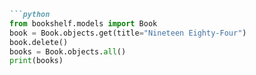 ```markdown
```python
from bookshelf.models import Book
book = Book.objects.get(title="Nineteen Eighty-Four")
book.delete()
books = Book.objects.all()
print(books)
